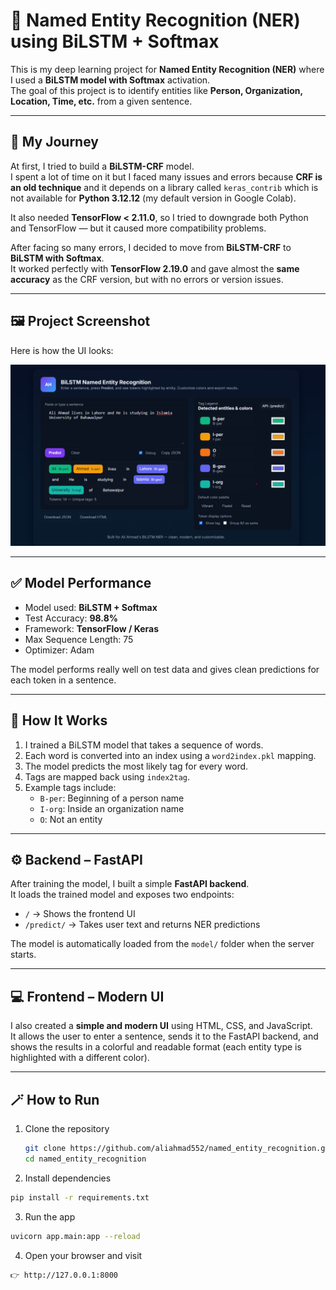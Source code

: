 # 🧠 Named Entity Recognition (NER) using BiLSTM + Softmax

This is my deep learning project for **Named Entity Recognition (NER)** where I used a **BiLSTM model with Softmax** activation.  
The goal of this project is to identify entities like **Person, Organization, Location, Time, etc.** from a given sentence.

---


## 🚀 My Journey

At first, I tried to build a **BiLSTM-CRF** model.  
I spent a lot of time on it but I faced many issues and errors because **CRF is an old technique** and it depends on a library called `keras_contrib` which is not available for **Python 3.12.12** (my default version in Google Colab).  

It also needed **TensorFlow < 2.11.0**, so I tried to downgrade both Python and TensorFlow — but it caused more compatibility problems.

After facing so many errors, I decided to move from **BiLSTM-CRF** to **BiLSTM with Softmax**.  
It worked perfectly with **TensorFlow 2.19.0** and gave almost the **same accuracy** as the CRF version, but with no errors or version issues.

---


## 🖼️ Project Screenshot

Here is how the UI looks:

![NER UI](static/form.png)

---

## ✅ Model Performance

- Model used: **BiLSTM + Softmax**
- Test Accuracy: **98.8%**
- Framework: **TensorFlow / Keras**
- Max Sequence Length: 75
- Optimizer: Adam

The model performs really well on test data and gives clean predictions for each token in a sentence.

---

## 🧩 How It Works

1. I trained a BiLSTM model that takes a sequence of words.
2. Each word is converted into an index using a `word2index.pkl` mapping.
3. The model predicts the most likely tag for every word.
4. Tags are mapped back using `index2tag`.
5. Example tags include:  
   - `B-per`: Beginning of a person name  
   - `I-org`: Inside an organization name  
   - `O`: Not an entity  

---

## ⚙️ Backend – FastAPI

After training the model, I built a simple **FastAPI backend**.  
It loads the trained model and exposes two endpoints:

- `/` → Shows the frontend UI
- `/predict/` → Takes user text and returns NER predictions

The model is automatically loaded from the `model/` folder when the server starts.

---

## 💻 Frontend – Modern UI

I also created a **simple and modern UI** using HTML, CSS, and JavaScript.  
It allows the user to enter a sentence, sends it to the FastAPI backend, and shows the results in a colorful and readable format (each entity type is highlighted with a different color).

---


## 🪄 How to Run

1. Clone the repository  
   ```bash
   git clone https://github.com/aliahmad552/named_entity_recognition.git
   cd named_entity_recognition
   ```

2. Install dependencies
```bash
pip install -r requirements.txt
```

3. Run the app
```bash
uvicorn app.main:app --reload
```

4. Open your browser and visit
```bash
👉 http://127.0.0.1:8000
```
